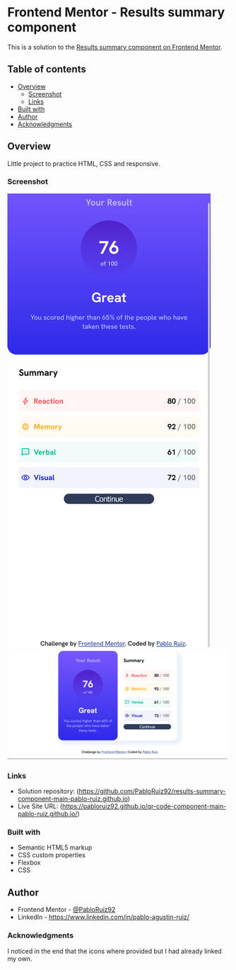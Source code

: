 # Frontend Mentor - Results summary component

This is a solution to the [Results summary component on Frontend Mentor](https://www.frontendmentor.io/challenges/results-summary-component-CE_K6s0maV).

## Table of contents

- [Overview](#overview)
  - [Screenshot](#screenshot)
  - [Links](#links)
- [Built with](#built-with)
- [Author](#author)
- [Acknowledgments](#acknowledgments)

## Overview

Little project to practice HTML, CSS and responsive.

### Screenshot

![image](./images/screenshot-mobile.png)
![image](./images/screenshot-desktop.png)

### Links

- Solution repository: (https://github.com/PabloRuiz92/results-summary-component-main-pablo-ruiz.github.io)
- Live Site URL: (https://pabloruiz92.github.io/qr-code-component-main-pablo-ruiz.github.io/)

### Built with

- Semantic HTML5 markup
- CSS custom properties
- Flexbox
- CSS

## Author

- Frontend Mentor - [@PabloRuiz92](https://www.frontendmentor.io/profile/PabloRuiz92)
- LinkedIn - https://www.linkedin.com/in/pablo-agustin-ruiz/

### Acknowledgments

I noticed in the end that the icons where provided but I had already linked my own.
